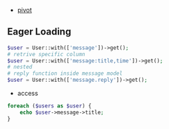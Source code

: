 

* [pivot](https://laraveldaily.com/pivot-tables-and-many-to-many-relationships/)

## Eager Loading

```php
$user = User::with(['message'])->get();
# retrive specific column
$user = User::with(['message:title,time'])->get();
# nested
# reply function inside message model
$user = User::with(['message.reply'])->get();

```

* access

```php
foreach ($users as $user) {
    echo $user->message->title;
}
```
